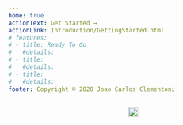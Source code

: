 ```yaml
---
home: true
actionText: Get Started →
actionLink: Introduction/GettingStarted.html
# features:
# - title: Ready To Go
#   #details: 
# - title: 
#   #details: 
# - title: 
#   #details: 
footer: Copyright © 2020 Joao Carlos Clementoni
---
```


<div style="text-align: center">
    <p>
    <a href="https://www.nuget.org/packages/Miru/">
        <img src="https://badgen.net/nuget/v/Miru/latest" alt="nuget" height="20">
    </a>  
    </p>
</div>